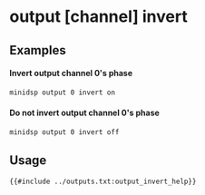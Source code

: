 # output [channel] invert

## Examples

#### Invert output channel 0's phase
```bash
minidsp output 0 invert on
```

#### Do not invert output channel 0's phase
```bash
minidsp output 0 invert off
```

## Usage
```
{{#include ../outputs.txt:output_invert_help}}
```
